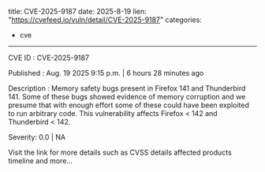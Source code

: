  
title: CVE-2025-9187
date: 2025-8-19
lien: "https://cvefeed.io/vuln/detail/CVE-2025-9187"
categories:
  - cve
---

CVE ID : CVE-2025-9187

Published :  Aug. 19
2025
9:15 p.m. | 6 hours
28 minutes ago

Description : Memory safety bugs present in Firefox 141 and Thunderbird 141. Some of these bugs showed evidence of memory corruption and we presume that with enough effort some of these could have been exploited to run arbitrary code. This vulnerability affects Firefox < 142 and Thunderbird < 142.

Severity: 0.0 | NA

Visit the link for more details
such as CVSS details
affected products
timeline
and more...
